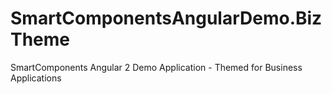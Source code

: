 # SmartComponentsAngularDemo.BizTheme
SmartComponents Angular 2 Demo Application - Themed for Business Applications
